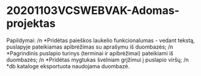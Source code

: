 # 20201103VCSWEBVAK-Adomas-projektas

Papildymai: /n
*Pridėtas paieškos laukelio funkcionalumas - vedant tekstą, puslapyje pateikiamas apibrėžimas su aprašymu iš duombazės; /n
*Pagrindinis puslapio turinys (terminai ir apibrėžimai) pateikiami iš duombazės; /n
*Pridėtas mygtukas švelniam grįžimui į puslapio viršų; /n
*db kataloge eksportuota naudojama duombazė.
